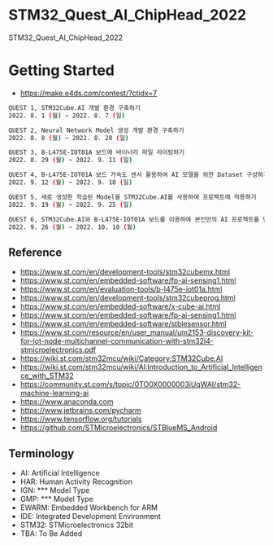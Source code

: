 # STM32_Quest_AI_ChipHead_2022
STM32_Quest_AI_ChipHead_2022


# Getting Started
* https://make.e4ds.com/contest/?ctidx=7

```bash
QUEST 1, STM32Cube.AI 개발 환경 구축하기
2022. 8. 1 (월) ~ 2022. 8. 7 (일)

QUEST 2, Neural Network Model 생성 개발 환경 구축하기
2022. 8. 8 (월) ~ 2022. 8. 28 (일)

QUEST 3, B-L475E-IOT01A 보드에 바이너리 파일 라이팅하기
2022. 8. 29 (월) ~ 2022. 9. 11 (일)

QUEST 4, B-L475E-IOT01A 보드 가속도 센서 활용하여 AI 모델을 위한 Dataset 구성하기
2022. 9. 12 (월) ~ 2022. 9. 18 (일)

QUEST 5, 새로 생성한 학습된 Model을 STM32Cube.AI를 사용하여 프로젝트에 적용하기
2022. 9. 19 (월) ~ 2022. 9. 25 (일)

QUEST 6, STM32Cube.AI와 B-L475E-IOT01A 보드를 이용하여 본인만의 AI 프로젝트를 만들기
2022. 9. 26 (월) ~ 2022. 10. 10 (월)
```

## Reference
* https://www.st.com/en/development-tools/stm32cubemx.html
* https://www.st.com/en/embedded-software/fp-ai-sensing1.html
* https://www.st.com/en/evaluation-tools/b-l475e-iot01a.html
* https://www.st.com/en/development-tools/stm32cubeprog.html
* https://www.st.com/en/embedded-software/x-cube-ai.html
* https://www.st.com/en/embedded-software/fp-ai-sensing1.html
* https://www.st.com/en/embedded-software/stblesensor.html
* https://www.st.com/resource/en/user_manual/um2153-discovery-kit-for-iot-node-multichannel-communication-with-stm32l4-stmicroelectronics.pdf
* https://wiki.st.com/stm32mcu/wiki/Category:STM32Cube.AI
* https://wiki.st.com/stm32mcu/wiki/AI:Introduction_to_Artificial_Intelligence_with_STM32
* https://community.st.com/s/topic/0TO0X0000003iUqWAI/stm32-machine-learning-ai
* https://www.anaconda.com
* https://www.jetbrains.com/pycharm
* https://www.tensorflow.org/tutorials
* https://github.com/STMicroelectronics/STBlueMS_Android


## Terminology
* AI: Artificial Intelligence
* HAR: Human Activity Recognition
* IGN: *** Model Type
* GMP: *** Model Type
* EWARM: Embedded Workbench for ARM
* IDE: Integrated Development Environment
* STM32: STMicroelectronics 32bit
* TBA: To Be Added
